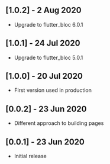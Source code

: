 ## [1.0.2] - 2 Aug 2020
* Upgrade to flutter_bloc 6.0.1

## [1.0.1] - 24 Jul 2020
* Upgrade to flutter_bloc 5.0.1

## [1.0.0] - 20 Jul 2020
* First version used in production

## [0.0.2] - 23 Jun 2020

* Different approach to building pages

## [0.0.1] - 23 Jun 2020

* Initial release

